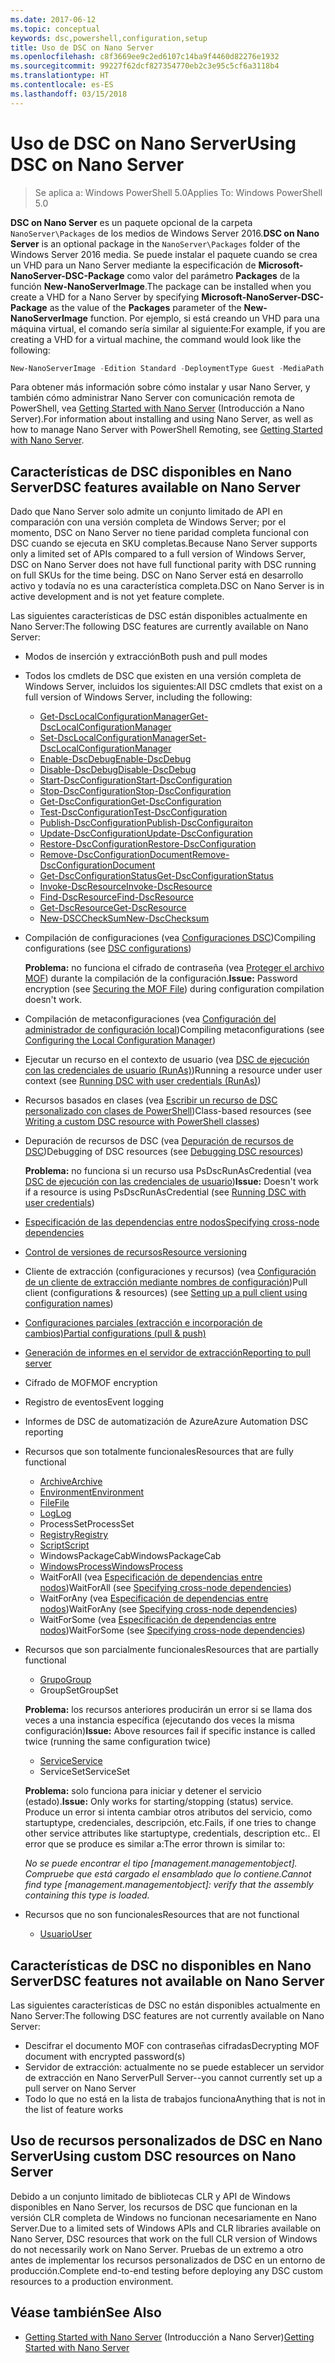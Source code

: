 ```yaml
---
ms.date: 2017-06-12
ms.topic: conceptual
keywords: dsc,powershell,configuration,setup
title: Uso de DSC on Nano Server
ms.openlocfilehash: c8f3669ee9c2ed6107c14ba9f4460d82276e1932
ms.sourcegitcommit: 99227f62dcf827354770eb2c3e95c5cf6a3118b4
ms.translationtype: HT
ms.contentlocale: es-ES
ms.lasthandoff: 03/15/2018
---
```

# <a name="using-dsc-on-nano-server"></a><span data-ttu-id="f8baa-103">Uso de DSC on Nano Server</span><span class="sxs-lookup"><span data-stu-id="f8baa-103">Using DSC on Nano Server</span></span>

> <span data-ttu-id="f8baa-104">Se aplica a: Windows PowerShell 5.0</span><span class="sxs-lookup"><span data-stu-id="f8baa-104">Applies To: Windows PowerShell 5.0</span></span>

<span data-ttu-id="f8baa-105">**DSC on Nano Server** es un paquete opcional de la carpeta `NanoServer\Packages` de los medios de Windows Server 2016.</span><span class="sxs-lookup"><span data-stu-id="f8baa-105">**DSC on Nano Server** is an optional package in the `NanoServer\Packages` folder of the Windows Server 2016 media.</span></span> <span data-ttu-id="f8baa-106">Se puede instalar el paquete cuando se crea un VHD para un Nano Server mediante la especificación de **Microsoft-NanoServer-DSC-Package** como valor del parámetro **Packages** de la función **New-NanoServerImage**.</span><span class="sxs-lookup"><span data-stu-id="f8baa-106">The package can be installed when you create a VHD for a Nano Server by specifying **Microsoft-NanoServer-DSC-Package** as the value of the **Packages** parameter of the **New-NanoServerImage** function.</span></span> <span data-ttu-id="f8baa-107">Por ejemplo, si está creando un VHD para una máquina virtual, el comando sería similar al siguiente:</span><span class="sxs-lookup"><span data-stu-id="f8baa-107">For example, if you are creating a VHD for a virtual machine, the command would look like the following:</span></span>

```powershell
New-NanoServerImage -Edition Standard -DeploymentType Guest -MediaPath f:\ -BasePath .\Base -TargetPath .\Nano1\Nano.vhd -ComputerName Nano1 -Packages Microsoft-NanoServer-DSC-Package
```

<span data-ttu-id="f8baa-108">Para obtener más información sobre cómo instalar y usar Nano Server, y también cómo administrar Nano Server con comunicación remota de PowerShell, vea [Getting Started with Nano Server](https://technet.microsoft.com/library/mt126167.aspx) (Introducción a Nano Server).</span><span class="sxs-lookup"><span data-stu-id="f8baa-108">For information about installing and using Nano Server, as well as how to manage Nano Server with PowerShell Remoting, see [Getting Started with Nano Server](https://technet.microsoft.com/library/mt126167.aspx).</span></span>


## <a name="dsc-features-available-on-nano-server"></a><span data-ttu-id="f8baa-109">Características de DSC disponibles en Nano Server</span><span class="sxs-lookup"><span data-stu-id="f8baa-109">DSC features available on Nano Server</span></span>

 <span data-ttu-id="f8baa-110">Dado que Nano Server solo admite un conjunto limitado de API en comparación con una versión completa de Windows Server; por el momento, DSC on Nano Server no tiene paridad completa funcional con DSC cuando se ejecuta en SKU completas.</span><span class="sxs-lookup"><span data-stu-id="f8baa-110">Because Nano Server supports only a limited set of APIs compared to a full version of Windows Server, DSC on Nano Server does not have full functional parity with DSC running on full SKUs for the time being.</span></span> <span data-ttu-id="f8baa-111">DSC on Nano Server está en desarrollo activo y todavía no es una característica completa.</span><span class="sxs-lookup"><span data-stu-id="f8baa-111">DSC on Nano Server is in active development and is not yet feature complete.</span></span>
 
 <span data-ttu-id="f8baa-112">Las siguientes características de DSC están disponibles actualmente en Nano Server:</span><span class="sxs-lookup"><span data-stu-id="f8baa-112">The following DSC features are currently available on Nano Server:</span></span> 


* <span data-ttu-id="f8baa-113">Modos de inserción y extracción</span><span class="sxs-lookup"><span data-stu-id="f8baa-113">Both push and pull modes</span></span>

* <span data-ttu-id="f8baa-114">Todos los cmdlets de DSC que existen en una versión completa de Windows Server, incluidos los siguientes:</span><span class="sxs-lookup"><span data-stu-id="f8baa-114">All DSC cmdlets that exist on a full version of Windows Server, including the following:</span></span> 
  * [<span data-ttu-id="f8baa-115">Get-DscLocalConfigurationManager</span><span class="sxs-lookup"><span data-stu-id="f8baa-115">Get-DscLocalConfigurationManager</span></span>](https://technet.microsoft.com/library/dn407378.aspx)
  * [<span data-ttu-id="f8baa-116">Set-DscLocalConfigurationManager</span><span class="sxs-lookup"><span data-stu-id="f8baa-116">Set-DscLocalConfigurationManager</span></span>](https://technet.microsoft.com/library/dn521621.aspx)     
  * [<span data-ttu-id="f8baa-117">Enable-DscDebug</span><span class="sxs-lookup"><span data-stu-id="f8baa-117">Enable-DscDebug</span></span>](https://technet.microsoft.com/en-us/library/mt517870.aspx)
  * [<span data-ttu-id="f8baa-118">Disable-DscDebug</span><span class="sxs-lookup"><span data-stu-id="f8baa-118">Disable-DscDebug</span></span>](https://technet.microsoft.com/en-us/library/mt517872.aspx)       
  * [<span data-ttu-id="f8baa-119">Start-DscConfiguration</span><span class="sxs-lookup"><span data-stu-id="f8baa-119">Start-DscConfiguration</span></span>](https://technet.microsoft.com/en-us/library/dn521623.aspx)
  * [<span data-ttu-id="f8baa-120">Stop-DscConfiguration</span><span class="sxs-lookup"><span data-stu-id="f8baa-120">Stop-DscConfiguration</span></span>](https://technet.microsoft.com/en-us/library/mt143542.aspx)
  * [<span data-ttu-id="f8baa-121">Get-DscConfiguration</span><span class="sxs-lookup"><span data-stu-id="f8baa-121">Get-DscConfiguration</span></span>](https://technet.microsoft.com/en-us/library/dn407379.aspx)
  * [<span data-ttu-id="f8baa-122">Test-DscConfiguration</span><span class="sxs-lookup"><span data-stu-id="f8baa-122">Test-DscConfiguration</span></span>](https://technet.microsoft.com/en-us/library/dn407382.aspx)      
  * [<span data-ttu-id="f8baa-123">Publish-DscConfiguration</span><span class="sxs-lookup"><span data-stu-id="f8baa-123">Publish-DscConfiguraiton</span></span>](https://technet.microsoft.com/en-us/library/mt517875.aspx) 
  * [<span data-ttu-id="f8baa-124">Update-DscConfiguration</span><span class="sxs-lookup"><span data-stu-id="f8baa-124">Update-DscConfiguration</span></span>](https://technet.microsoft.com/en-us/library/mt143541.aspx)
  * [<span data-ttu-id="f8baa-125">Restore-DscConfiguration</span><span class="sxs-lookup"><span data-stu-id="f8baa-125">Restore-DscConfiguration</span></span>](https://technet.microsoft.com/en-us/library/dn407383.aspx)
  * [<span data-ttu-id="f8baa-126">Remove-DscConfigurationDocument</span><span class="sxs-lookup"><span data-stu-id="f8baa-126">Remove-DscConfigurationDocument</span></span>](https://technet.microsoft.com/en-us/library/mt143544.aspx)
  * [<span data-ttu-id="f8baa-127">Get-DscConfigurationStatus</span><span class="sxs-lookup"><span data-stu-id="f8baa-127">Get-DscConfigurationStatus</span></span>](https://technet.microsoft.com/en-us/library/mt517868.aspx)
  * [<span data-ttu-id="f8baa-128">Invoke-DscResource</span><span class="sxs-lookup"><span data-stu-id="f8baa-128">Invoke-DscResource</span></span>](https://technet.microsoft.com/en-us/library/mt517869.aspx)
  * [<span data-ttu-id="f8baa-129">Find-DscResource</span><span class="sxs-lookup"><span data-stu-id="f8baa-129">Find-DscResource</span></span>](https://technet.microsoft.com/en-us/library/mt517874.aspx)
  * [<span data-ttu-id="f8baa-130">Get-DscResource</span><span class="sxs-lookup"><span data-stu-id="f8baa-130">Get-DscResource</span></span>](https://technet.microsoft.com/en-us/library/dn521625.aspx)
  * [<span data-ttu-id="f8baa-131">New-DSCCheckSum</span><span class="sxs-lookup"><span data-stu-id="f8baa-131">New-DscChecksum</span></span>](https://technet.microsoft.com/en-us/library/dn521622.aspx)    

* <span data-ttu-id="f8baa-132">Compilación de configuraciones (vea [Configuraciones DSC](configurations.md))</span><span class="sxs-lookup"><span data-stu-id="f8baa-132">Compiling configurations (see [DSC configurations](configurations.md))</span></span>

  <span data-ttu-id="f8baa-133">**Problema:** no funciona el cifrado de contraseña (vea [Proteger el archivo MOF](securemof.md)) durante la compilación de la configuración.</span><span class="sxs-lookup"><span data-stu-id="f8baa-133">**Issue:** Password encryption (see [Securing the MOF File](securemof.md)) during configuration compilation doesn't work.</span></span>

* <span data-ttu-id="f8baa-134">Compilación de metaconfiguraciones (vea [Configuración del administrador de configuración local](metaConfig.md))</span><span class="sxs-lookup"><span data-stu-id="f8baa-134">Compiling metaconfigurations (see [Configuring the Local Configuration Manager](metaConfig.md))</span></span>

* <span data-ttu-id="f8baa-135">Ejecutar un recurso en el contexto de usuario (vea [DSC de ejecución con las credenciales de usuario (RunAs)](runAsUser.md))</span><span class="sxs-lookup"><span data-stu-id="f8baa-135">Running a resource under user context (see [Running DSC with user credentials (RunAs)](runAsUser.md))</span></span>

* <span data-ttu-id="f8baa-136">Recursos basados en clases (vea [Escribir un recurso de DSC personalizado con clases de PowerShell](authoringResourceClass.md))</span><span class="sxs-lookup"><span data-stu-id="f8baa-136">Class-based resources (see [Writing a custom DSC resource with PowerShell classes](authoringResourceClass.md))</span></span>

* <span data-ttu-id="f8baa-137">Depuración de recursos de DSC (vea [Depuración de recursos de DSC](debugresource.md))</span><span class="sxs-lookup"><span data-stu-id="f8baa-137">Debugging of DSC resources (see [Debugging DSC resources](debugresource.md))</span></span>
  
  <span data-ttu-id="f8baa-138">**Problema:** no funciona si un recurso usa PsDscRunAsCredential (vea [DSC de ejecución con las credenciales de usuario](runAsUser.md))</span><span class="sxs-lookup"><span data-stu-id="f8baa-138">**Issue:** Doesn't work if a resource is using PsDscRunAsCredential (see [Running DSC with user credentials](runAsUser.md))</span></span>

* [<span data-ttu-id="f8baa-139">Especificación de las dependencias entre nodos</span><span class="sxs-lookup"><span data-stu-id="f8baa-139">Specifying cross-node dependencies</span></span>](crossNodeDependencies.md) 

* [<span data-ttu-id="f8baa-140">Control de versiones de recursos</span><span class="sxs-lookup"><span data-stu-id="f8baa-140">Resource versioning</span></span>](sxsResource.md)

* <span data-ttu-id="f8baa-141">Cliente de extracción (configuraciones y recursos) (vea [Configuración de un cliente de extracción mediante nombres de configuración](pullClientConfigNames.md))</span><span class="sxs-lookup"><span data-stu-id="f8baa-141">Pull client (configurations & resources) (see [Setting up a pull client using configuration names](pullClientConfigNames.md))</span></span>

* [<span data-ttu-id="f8baa-142">Configuraciones parciales (extracción e incorporación de cambios)</span><span class="sxs-lookup"><span data-stu-id="f8baa-142">Partial configurations (pull & push)</span></span>](partialConfigs.md)

* [<span data-ttu-id="f8baa-143">Generación de informes en el servidor de extracción</span><span class="sxs-lookup"><span data-stu-id="f8baa-143">Reporting to pull server</span></span>](reportServer.md) 

* <span data-ttu-id="f8baa-144">Cifrado de MOF</span><span class="sxs-lookup"><span data-stu-id="f8baa-144">MOF encryption</span></span>

* <span data-ttu-id="f8baa-145">Registro de eventos</span><span class="sxs-lookup"><span data-stu-id="f8baa-145">Event logging</span></span>

* <span data-ttu-id="f8baa-146">Informes de DSC de automatización de Azure</span><span class="sxs-lookup"><span data-stu-id="f8baa-146">Azure Automation DSC reporting</span></span>

* <span data-ttu-id="f8baa-147">Recursos que son totalmente funcionales</span><span class="sxs-lookup"><span data-stu-id="f8baa-147">Resources that are fully functional</span></span>
  * [<span data-ttu-id="f8baa-148">Archive</span><span class="sxs-lookup"><span data-stu-id="f8baa-148">Archive</span></span>](archiveResource.md)
  * [<span data-ttu-id="f8baa-149">Environment</span><span class="sxs-lookup"><span data-stu-id="f8baa-149">Environment</span></span>](environmentResource.md)
  * [<span data-ttu-id="f8baa-150">File</span><span class="sxs-lookup"><span data-stu-id="f8baa-150">File</span></span>](fileResource.md)
  * [<span data-ttu-id="f8baa-151">Log</span><span class="sxs-lookup"><span data-stu-id="f8baa-151">Log</span></span>](logResource.md)
  * <span data-ttu-id="f8baa-152">ProcessSet</span><span class="sxs-lookup"><span data-stu-id="f8baa-152">ProcessSet</span></span>
  * [<span data-ttu-id="f8baa-153">Registry</span><span class="sxs-lookup"><span data-stu-id="f8baa-153">Registry</span></span>](registryResource.md)
  * [<span data-ttu-id="f8baa-154">Script</span><span class="sxs-lookup"><span data-stu-id="f8baa-154">Script</span></span>](scriptResource.md)
  * <span data-ttu-id="f8baa-155">WindowsPackageCab</span><span class="sxs-lookup"><span data-stu-id="f8baa-155">WindowsPackageCab</span></span>
  * [<span data-ttu-id="f8baa-156">WindowsProcess</span><span class="sxs-lookup"><span data-stu-id="f8baa-156">WindowsProcess</span></span>](windowsProcessResource.md)
  * <span data-ttu-id="f8baa-157">WaitForAll (vea [Especificación de dependencias entre nodos](crossNodeDependencies.md))</span><span class="sxs-lookup"><span data-stu-id="f8baa-157">WaitForAll (see [Specifying cross-node dependencies](crossNodeDependencies.md))</span></span>
  * <span data-ttu-id="f8baa-158">WaitForAny (vea [Especificación de dependencias entre nodos](crossNodeDependencies.md))</span><span class="sxs-lookup"><span data-stu-id="f8baa-158">WaitForAny (see [Specifying cross-node dependencies](crossNodeDependencies.md))</span></span>
  * <span data-ttu-id="f8baa-159">WaitForSome (vea [Especificación de dependencias entre nodos](crossNodeDependencies.md))</span><span class="sxs-lookup"><span data-stu-id="f8baa-159">WaitForSome (see [Specifying cross-node dependencies](crossNodeDependencies.md))</span></span>

* <span data-ttu-id="f8baa-160">Recursos que son parcialmente funcionales</span><span class="sxs-lookup"><span data-stu-id="f8baa-160">Resources that are partially functional</span></span>
  * [<span data-ttu-id="f8baa-161">Grupo</span><span class="sxs-lookup"><span data-stu-id="f8baa-161">Group</span></span>](groupResource.md)
  * <span data-ttu-id="f8baa-162">GroupSet</span><span class="sxs-lookup"><span data-stu-id="f8baa-162">GroupSet</span></span>
  
  <span data-ttu-id="f8baa-163">**Problema:** los recursos anteriores producirán un error si se llama dos veces a una instancia específica (ejecutando dos veces la misma configuración)</span><span class="sxs-lookup"><span data-stu-id="f8baa-163">**Issue:** Above resources fail if specific instance is called twice (running the same configuration twice)</span></span>
  
  * [<span data-ttu-id="f8baa-164">Service</span><span class="sxs-lookup"><span data-stu-id="f8baa-164">Service</span></span>](serviceResource.md)
  * <span data-ttu-id="f8baa-165">ServiceSet</span><span class="sxs-lookup"><span data-stu-id="f8baa-165">ServiceSet</span></span>
  
  <span data-ttu-id="f8baa-166">**Problema:** solo funciona para iniciar y detener el servicio (estado).</span><span class="sxs-lookup"><span data-stu-id="f8baa-166">**Issue:** Only works for starting/stopping (status) service.</span></span> <span data-ttu-id="f8baa-167">Produce un error si intenta cambiar otros atributos del servicio, como startuptype, credenciales, descripción, etc.</span><span class="sxs-lookup"><span data-stu-id="f8baa-167">Fails, if one tries to change other service attributes like startuptype, credentials, description etc..</span></span> <span data-ttu-id="f8baa-168">El error que se produce es similar a:</span><span class="sxs-lookup"><span data-stu-id="f8baa-168">The error thrown is similar to:</span></span>
  
  <span data-ttu-id="f8baa-169">*No se puede encontrar el tipo [management.managementobject]. Compruebe que está cargado el ensamblado que lo contiene.*</span><span class="sxs-lookup"><span data-stu-id="f8baa-169">*Cannot find type [management.managementobject]: verify that the assembly containing this type is loaded.*</span></span>
  
* <span data-ttu-id="f8baa-170">Recursos que no son funcionales</span><span class="sxs-lookup"><span data-stu-id="f8baa-170">Resources that are not functional</span></span>
  * [<span data-ttu-id="f8baa-171">Usuario</span><span class="sxs-lookup"><span data-stu-id="f8baa-171">User</span></span>](userResource.md)
  

## <a name="dsc-features-not-available-on-nano-server"></a><span data-ttu-id="f8baa-172">Características de DSC no disponibles en Nano Server</span><span class="sxs-lookup"><span data-stu-id="f8baa-172">DSC features not available on Nano Server</span></span>

<span data-ttu-id="f8baa-173">Las siguientes características de DSC no están disponibles actualmente en Nano Server:</span><span class="sxs-lookup"><span data-stu-id="f8baa-173">The following DSC features are not currently available on Nano Server:</span></span>

* <span data-ttu-id="f8baa-174">Descifrar el documento MOF con contraseñas cifradas</span><span class="sxs-lookup"><span data-stu-id="f8baa-174">Decrypting MOF document with encrypted password(s)</span></span> 
* <span data-ttu-id="f8baa-175">Servidor de extracción: actualmente no se puede establecer un servidor de extracción en Nano Server</span><span class="sxs-lookup"><span data-stu-id="f8baa-175">Pull Server--you cannot currently set up a pull server on Nano Server</span></span>
* <span data-ttu-id="f8baa-176">Todo lo que no está en la lista de trabajos funciona</span><span class="sxs-lookup"><span data-stu-id="f8baa-176">Anything that is not in the list of feature works</span></span>

## <a name="using-custom-dsc-resources-on-nano-server"></a><span data-ttu-id="f8baa-177">Uso de recursos personalizados de DSC en Nano Server</span><span class="sxs-lookup"><span data-stu-id="f8baa-177">Using custom DSC resources on Nano Server</span></span>
 
<span data-ttu-id="f8baa-178">Debido a un conjunto limitado de bibliotecas CLR y API de Windows disponibles en Nano Server, los recursos de DSC que funcionan en la versión CLR completa de Windows no funcionan necesariamente en Nano Server.</span><span class="sxs-lookup"><span data-stu-id="f8baa-178">Due to a limited sets of Windows APIs and CLR libraries available on Nano Server, DSC resources that work on the full CLR version of Windows do not necessarily work on Nano Server.</span></span> <span data-ttu-id="f8baa-179">Pruebas de un extremo a otro antes de implementar los recursos personalizados de DSC en un entorno de producción.</span><span class="sxs-lookup"><span data-stu-id="f8baa-179">Complete end-to-end testing before deploying any DSC custom resources to a production environment.</span></span>

## <a name="see-also"></a><span data-ttu-id="f8baa-180">Véase también</span><span class="sxs-lookup"><span data-stu-id="f8baa-180">See Also</span></span>
- <span data-ttu-id="f8baa-181">[Getting Started with Nano Server](https://technet.microsoft.com/library/mt126167.aspx) (Introducción a Nano Server)</span><span class="sxs-lookup"><span data-stu-id="f8baa-181">[Getting Started with Nano Server](https://technet.microsoft.com/library/mt126167.aspx)</span></span>

